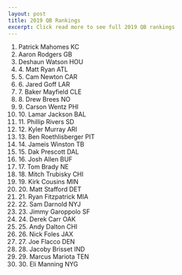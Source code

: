 ```yaml
---
layout: post
title: 2019 QB Rankings
excerpt: Click read more to see full 2019 QB rankings
---
```

<main>
  <ol class="gradient-list">
<li>Patrick Mahomes  KC</li>
<li>Aaron Rodgers  GB</li>
<li>Deshaun Watson HOU</li>
<li>4. Matt Ryan ATL</li>
<li>5. Cam Newton CAR</li>
<li>6. Jared Goff LAR</li>
<li>7. Baker Mayfield CLE</li>
<li>8. Drew Brees NO</li>
<li>9. Carson Wentz PHI</li>
<li>10. Lamar Jackson BAL</li>
<li>11. Phillip Rivers SD</li>
<li>12. Kyler Murray ARI</li>
<li>13. Ben Roethlisberger PIT</li>
<li>14. Jameis Winston TB</li>
<li>15. Dak Prescott DAL</li>
<li>16. Josh Allen BUF</li>
<li>17. Tom Brady NE</li>
<li>18. Mitch Trubisky CHI</li>
<li>19. Kirk Cousins MIN</li>
<li>20. Matt Stafford DET</li>
<li>21. Ryan Fitzpatrick MIA</li>
<li>22. Sam Darnold NYJ</li>
<li>23. Jimmy Garoppolo SF</li>
<li>24. Derek Carr OAK</li>
<li>25. Andy Dalton CHI</li>
<li>26. Nick Foles JAX</li>
<li>27. Joe Flacco DEN</li>
<li>28. Jacoby Brisset IND</li>
<li>29. Marcus Mariota TEN</li>
<li>30. Eli Manning NYG</li>
   </ol>
   </main>
